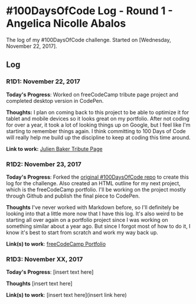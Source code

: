 # #100DaysOfCode Log - Round 1 - Angelica Nicolle Abalos

The log of my #100DaysOfCode challenge. Started on [Wednesday, November 22, 2017].

## Log

### R1D1: November 22, 2017
**Today's Progress**: Worked on freeCodeCamp tribute page project and completed desktop version in CodePen.

**Thoughts:** I plan on coming back to this project to be able to optimize it for tablet and mobile devices so it looks great on my portfolio. After not coding for over a year, it took a lot of looking things up on Google, but I feel like I'm starting to remember things again. I think committing to 100 Days of Code will really help me build up the discipline to keep at coding this time around.

**Link to work:** [Julien Baker Tribute Page](https://codepen.io/angelicanicolle/full/YELeep)

### R1D2: November 23, 2017
**Today's Progress**: Forked the [original #100DaysOfCode repo](https://github.com/Kallaway/100-days-of-code) to create this log for the challenge. Also created an HTML outline for my next project, which is the freeCodeCamp portfolio. I'll be working on the project mostly through Github and publish the final piece to CodePen.

**Thoughts** I've never worked with Markdown before, so I'll definitely be looking into that a little more now that I have this log. It's also weird to be starting all over again on a portfolio project since I was working on something similar about a year ago. But since I forgot most of how to do it, I know it's best to start from scratch and work my way back up.

**Link(s) to work**: [freeCodeCamp Portfolio](https://github.com/angelicanicolle/fCC-portfolio/commit/4b6bb1464a37f989f8a6fa55551ad645268deb6a)


### R1D3: November XX, 2017
**Today's Progress**: [insert text here]

**Thoughts** [insert text here]

**Link(s) to work**: [insert text here](insert link here)

